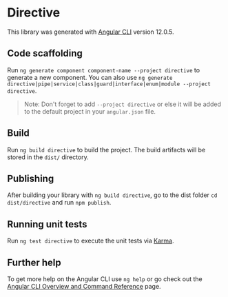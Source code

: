 # Directive

This library was generated with [Angular CLI](https://github.com/angular/angular-cli) version 12.0.5.

## Code scaffolding

Run `ng generate component component-name --project directive` to generate a new component. You can also use `ng generate directive|pipe|service|class|guard|interface|enum|module --project directive`.
> Note: Don't forget to add `--project directive` or else it will be added to the default project in your `angular.json` file. 

## Build

Run `ng build directive` to build the project. The build artifacts will be stored in the `dist/` directory.

## Publishing

After building your library with `ng build directive`, go to the dist folder `cd dist/directive` and run `npm publish`.

## Running unit tests

Run `ng test directive` to execute the unit tests via [Karma](https://karma-runner.github.io).

## Further help

To get more help on the Angular CLI use `ng help` or go check out the [Angular CLI Overview and Command Reference](https://angular.io/cli) page.
